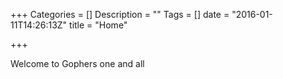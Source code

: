 +++
Categories = []
Description = ""
Tags = []
date = "2016-01-11T14:26:13Z"
title = "Home"

+++

Welcome to Gophers one and all

